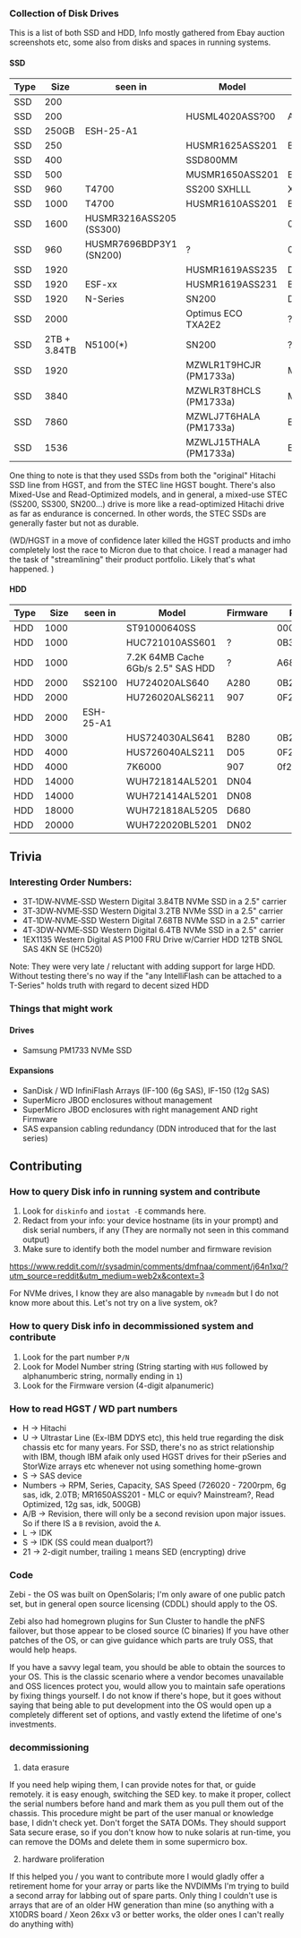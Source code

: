 


### Collection of Disk Drives

This is a list of both SSD and HDD, Info mostly gathered from Ebay auction screenshots etc, some also from disks and spaces in running systems.

#### SSD

|Type|Size|seen in|Model|Firmware|P/N|
|--|--|--|--|--|--|
|SSD|200||||0B28587|  
|SSD|200||HUSML4020ASS?00|A337|0B26577|
|SSD|250GB|ESH-25-A1||||
|SSD|250||HUSMR1625ASS201|B204||
|SSD|400||SSD800MM||0B28588|
|SSD|500||MUSMR1650ASS201|B300|0B32233|
|SSD|960|T4700|SS200 SXHLLL|X130|0TS1397|
|SSD|1000|T4700|HUSMR1610ASS201|B300|0B32235|
|SSD|1600|HUSMR3216ASS205 (SS300)||0B29793|
|SSD|960|HUSMR7696BDP3Y1 (SN200)|?|0T81354|
|SSD|1920||HUSMR1619ASS235|D1C0|0B32297|
|SSD|1920|ESF-xx|HUSMR1619ASS231|B1C0||
|SSD|1920|N-Series|SN200|D110|0TS1889|
|SSD|2000||Optimus ECO TXA2E2|?|SDLLGC6R-020T-5CA1|
|SSD|2TB + 3.84TB|N5100(*)|SN200|?||
|SSD|1920||MZWLR1T9HCJR (PM1733a)|MPPA5B5Q|||
|SSD|3840||MZWLR3T8HCLS (PM1733a)|MPPA5B5Q|||
|SSD|7860||MZWLJ7T6HALA (PM1733a)|EPK9FB5Q|||
|SSD|1536||MZWLJ15THALA (PM1733a)|EPK9FB5Q|||

One thing to note is that they used SSDs from both the "original" Hitachi SSD line from HGST, and from the STEC line HGST bought.
There's also Mixed-Use and Read-Optimized models, and in general, a mixed-use STEC (SS200, SS300, SN200...) drive is
more like a read-optimized Hitachi drive as far as endurance is concerned.
In other words, the STEC SSDs are generally faster but not as durable.

(WD/HGST in a move of confidence later killed the HGST products and imho completely lost the race to Micron due to that choice. I read a manager had the task of "streamlining" their product portfolio. Likely that's what happened. )


#### HDD

|Type|Size|seen in|Model|Firmware|P/N|
|--|--|--|--|--|--|
|HDD|1000|| ST91000640SS||0004| 9RZ268-004 |
|HDD|1000||HUC721010ASS601|?|0B30781|
|HDD|1000||7.2K 64MB Cache 6Gb/s 2.5" SAS HDD|?|A680|0B30780|
|HDD|2000|SS2100|HU724020ALS640|A280|0B26887|
|HDD|2000||HU726020ALS6211|907|0F22958|
|HDD|2000|ESH-25-A1||||
|HDD|3000||HUS724030ALS641 | B280|0B26926 |
|HDD|4000||HUS726040ALS211|D05|0F22956|
|HDD|4000|| 7K6000|907|0f22962|
|HDD|14000||WUH721814AL5201|DN04||
|HDD|14000||WUH721414AL5201|DN08||
|HDD|18000||WUH721818AL5205|D680||
|HDD|20000||WUH722020BL5201|DN02||





## Trivia

### Interesting Order Numbers:

- 3T‐1DW‐NVME‐SSD Western Digital  3.84TB NVMe SSD in a 2.5" carrier 
- 3T‐3DW‐NVME‐SSD Western Digital  3.2TB NVMe SSD in a 2.5" carrier
- 4T‐1DW‐NVME‐SSD Western Digital  7.68TB NVMe SSD in a 2.5" carrier
- 4T‐3DW‐NVME‐SSD Western Digital  6.4TB NVMe SSD in a 2.5" carrier
- 1EX1135 Western Digital  AS P100 FRU Drive w/Carrier HDD 12TB SNGL SAS 4KN SE (HC520)

Note: They were very late / reluctant with adding support for large HDD.
Without testing there's no way if the "any IntelliFlash can be attached to a T-Series" holds truth with regard to decent sized HDD

### Things that might work

#### Drives
- Samsung PM1733 NVMe SSD

#### Expansions

- SanDisk / WD InfiniFlash Arrays (IF-100 (6g SAS), IF-150 (12g SAS)
- SuperMicro JBOD enclosures without management
- SuperMicro JBOD enclosures with right management AND right Firmware
- SAS expansion cabling redundancy (DDN introduced that for the last series)


## Contributing

### How to query Disk info in running system and contribute

1. Look for `diskinfo` and `iostat -E` commands here.
2. Redact from your info: your device hostname (its in your prompt) and disk serial numbers, if any (They are normally not seen in this command output)
3. Make sure to identify both the model number and firmware revision

https://www.reddit.com/r/sysadmin/comments/dmfnaa/comment/j64n1xq/?utm_source=reddit&utm_medium=web2x&context=3

For NVMe drives, I know they are also managable by `nvmeadm` but I do not know more about this. Let's not try on a live system, ok?


### How to query Disk info in decommissioned system and contribute

1. Look for the part number `P/N`
2. Look for Model Number string (String starting with `HUS` followed by  alphanumberic string, normally ending in `1`)
3. Look for the Firmware version (4-digit alpanumeric)


### How to read HGST / WD part numbers

- H -> Hitachi
- U -> Ultrastar Line (Ex-IBM DDYS etc), this held true regarding the disk chassis etc for many years. For SSD, there's no as strict relationship with IBM, though IBM afaik only used HGST drives for their pSeries and StorWize arrays etc whenever not using something home-grown
- S -> SAS device
- Numbers -> RPM, Series, Capacity, SAS Speed (726020 -  7200rpm, 6g sas, idk, 2.0TB; MR1650ASS201 - MLC or equiv? Mainstream?, Read Optimized, 12g sas, idk, 500GB)
- A/B -> Revision, there will only be a second revision upon major issues. So if there IS a `B` revision, avoid the `A`.
- L -> IDK
- S -> IDK (SS could mean dualport?)
- 21 -> 2-digit number, trailing `1` means SED (encrypting) drive


### Code

Zebi - the OS was built on OpenSolaris; I'm only aware of one public patch set, but in general open source licensing (CDDL) should apply to the OS.

Zebi also had homegrown plugins for Sun Cluster to handle the pNFS failover, but those appear to be closed source (C binaries)
If you have other patches of the OS, or can give guidance which parts are truly OSS, that would help heaps.

If you have a savvy legal team, you should be able to obtain the sources to your OS. This is the classic scenario where a vendor becomes unavailable and OSS licences protect you, would allow you to maintain safe operations by fixing things yourself. I do not know if there's hope, but it goes without saying that being able to put development into the OS would open up a completely different set of options, and vastly extend the lifetime of one's investments.

### decommissioning

1. data erasure

If you need help wiping them, I can provide notes for that, or guide remotely.
it is easy enough, switching the SED key. to make it proper, collect the serial numbers before hand and mark them as you pull them out of the chassis.
This procedure might be part of the user manual or knowledge base, I didn't check yet.
Don't forget the SATA DOMs. They should support Sata secure erase, so if you don't know how to nuke solaris at run-time, you can remove the DOMs and delete them in some supermicro box.

2. hardware proliferation

If this helped you / you want to contribute more
I would gladly offer a retirement home for your array or parts like the NVDIMMs
I'm trying to build a second array for labbing out of spare parts.
Only thing I couldn't use is arrays that are of an older HW generation than mine (so anything with a X10DRS board / Xeon 26xx v3 or better works, the older ones I can't really do anything with)
